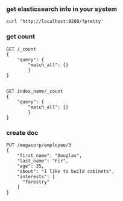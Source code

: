 ### get elasticsearch info in your system
```curl 'http://localhost:9200/?pretty'```

### get count
```
GET /_count
{
    "query": {
        "match_all": {}
        }
}


GET index_name/_count
{
    "query": {
        "match_all": {}
        }
}
```

### create doc
```
PUT /megacorp/employee/3
{
    "first_name": "Douglas",
    "last_name": "Fir",
    "age": 35,
    "about": "I like to build cabinets",
    "interests": [
      "forestry"
    ]
}
```
